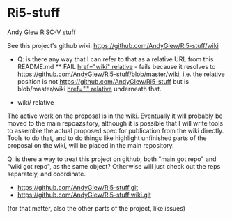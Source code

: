# Ri5-stuff
Andy Glew RISC-V stuff

See this project's github wiki: https://github.com/AndyGlew/Ri5-stuff/wiki
* Q: is there any way that I can refer to that as a relative URL from this README.md
** FAIL <a href="wiki">href="wiki" relative</a> - fails because it resolves to https://github.com/AndyGlew/Ri5-stuff/blob/master/wiki, i.e. the relative position is not https://github.com/AndyGlew/Ri5-stuff but is blob/master/wiki <a href=".">href="." relative</a> underneath that.

* <a rhef="wiki/">wiki/ relative</a>


The active work on the proposal is in the wiki.  Eventually it will probably be moved to the main repoazsitory, although it is possible that I will write tools to assemble the actual proposed spec for publication from the wiki directly.  Tools to do that, and to do things like highlight unfinished parts of the proposal on the wiki, will be placed in the main repository.

Q: is there a way to treat this project on github, both "main got repo" and "wiki got repo", as the same object? Otherwise will just check out the reps separately, and coordinate.

* https://github.com/AndyGlew/Ri5-stuff.git
* https://github.com/AndyGlew/Ri5-stuff.wiki.git

(for that matter, also the other parts of the project, like issues)
